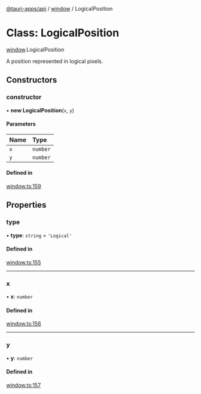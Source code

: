 [@tauri-apps/api](../README.md) / [window](../modules/window.md) / LogicalPosition

# Class: LogicalPosition

[window](../modules/window.md).LogicalPosition

A position represented in logical pixels.

## Constructors

### constructor

• **new LogicalPosition**(`x`, `y`)

#### Parameters

| Name | Type |
| :------ | :------ |
| `x` | `number` |
| `y` | `number` |

#### Defined in

[window.ts:159](https://github.com/tauri-apps/tauri/blob/c59846d/tooling/api/src/window.ts#L159)

## Properties

### type

• **type**: `string` = `'Logical'`

#### Defined in

[window.ts:155](https://github.com/tauri-apps/tauri/blob/c59846d/tooling/api/src/window.ts#L155)

___

### x

• **x**: `number`

#### Defined in

[window.ts:156](https://github.com/tauri-apps/tauri/blob/c59846d/tooling/api/src/window.ts#L156)

___

### y

• **y**: `number`

#### Defined in

[window.ts:157](https://github.com/tauri-apps/tauri/blob/c59846d/tooling/api/src/window.ts#L157)
